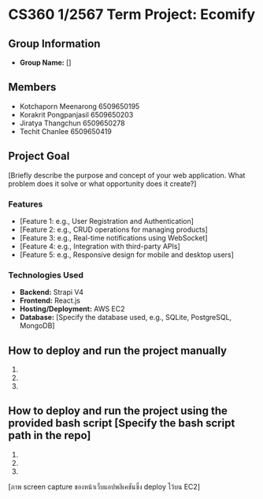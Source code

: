 # CS360 1/2567 Term Project: Ecomify

## Group Information

- **Group Name:** []
  
## Members

- Kotchaporn Meenarong 6509650195
- Korakrit Pongpanjasil 6509650203
- Jiratya Thangchun 6509650278
- Techit Chanlee 6509650419


## Project Goal
[Briefly describe the purpose and concept of your web application. What problem does it solve or what opportunity does it create?]

### Features
- [Feature 1: e.g., User Registration and Authentication]
- [Feature 2: e.g., CRUD operations for managing products]
- [Feature 3: e.g., Real-time notifications using WebSocket]
- [Feature 4: e.g., Integration with third-party APIs]
- [Feature 5: e.g., Responsive design for mobile and desktop users]
  
### Technologies Used
- **Backend:** Strapi V4
- **Frontend:** React.js
- **Hosting/Deployment:** AWS EC2
- **Database:** [Specify the database used, e.g., SQLite, PostgreSQL, MongoDB]
  
## How to deploy and run the project manually
1.
2.
3.
  
## How to deploy and run the project using the provided bash script [Specify the bash script path in the repo]
1.
2.
3.
  
[ภาพ screen capture ของหน้าเว็บแอปพลิเคชันซึ่ง deploy ไว้บน EC2]
